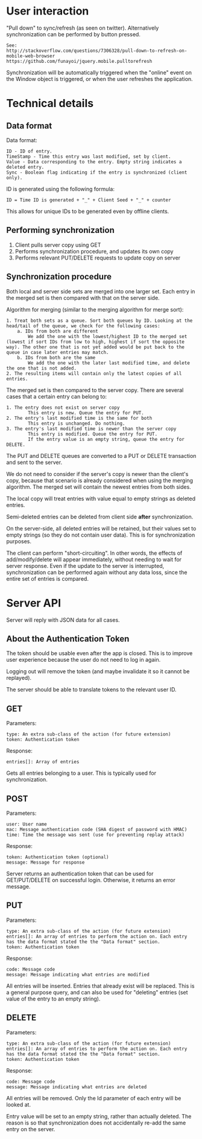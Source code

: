 # User interaction

"Pull down" to sync/refresh (as seen on twitter). Alternatively synchronization can be performed by button pressed.

	See: 
	http://stackoverflow.com/questions/7306328/pull-down-to-refresh-on-mobile-web-browser
	https://github.com/funayoi/jquery.mobile.pulltorefresh

Synchronization will be automatically triggered when the "online" event on the Window object is triggered, or when the user refreshes the application.

# Technical details

## Data format

Data format:

	ID - ID of entry.
	TimeStamp - Time this entry was last modified, set by client.
	Value - Data corresponding to the entry. Empty string indicates a deleted entry.
	Sync - Boolean flag indicating if the entry is synchronized (client only).

ID is generated using the following formula:

	ID = Time ID is generated + "_" + Client Seed + "_" + counter

This allows for unique IDs to be generated even by offline clients.  

## Performing synchronization

1. Client pulls server copy using GET
2. Performs synchronization procedure, and updates its own copy
3. Performs relevant PUT/DELETE requests to update copy on server

## Synchronization procedure

Both local and server side sets are merged into one larger set. Each entry in the merged set is then compared with that on the server side. 

Algorithm for merging (similar to the merging algorithm for merge sort):

	1. Treat both sets as a queue. Sort both queues by ID. Looking at the head/tail of the queue, we check for the following cases:
		a. IDs from both are different
			We add the one with the lowest/highest ID to the merged set (lowest if sort IDs from low to high, highest if sort the opposite way). The other one that is not yet added would be put back to the queue in case later entries may match. 
		b. IDs from both are the same
			We add the one with the later last modified time, and delete the one that is not added.
	2. The resulting items will contain only the latest copies of all entries.
			
The merged set is then compared to the server copy. There are several cases that a certain entry can belong to:

	1. The entry does not exist on server copy
	 		This entry is new. Queue the entry for PUT.
	2. The entry's last modified time is the same for both
			This entry is unchanged. Do nothing.
	3. The entry's last modified time is newer than the server copy
			This entry is modified. Queue the entry for PUT.
			If the entry value is an empty string, queue the entry for DELETE.

The PUT and DELETE queues are converted to a PUT or DELETE transaction and sent to the server.

We do not need to consider if the server's copy is newer than the client's copy, because that scenario is already considered when using the merging algorithm. The merged set will contain the newest entries from both sides.

The local copy will treat entries with value equal to empty strings as deleted entries.

Semi-deleted entries can be deleted from client side **after** synchronization. 

On the server-side, all deleted entries will be retained, but their values set to empty strings (so they do not contain user data). This is for synchronization purposes.

The client can perform "short-circuiting". In other words, the effects of add/modify/delete will appear immediately, without needing to wait for server response. Even if the update to the server is interrupted, synchronization can be performed again without any data loss, since the entire set of entries is compared.

# Server API

Server will reply with JSON data for all cases.

## About the Authentication Token

The token should be usable even after the app is closed. This is to improve user experience because the user do not need to log in again.

Logging out will remove the token (and maybe invalidate it so it cannot be replayed).

The server should be able to translate tokens to the relevant user ID.

## GET

Parameters:

	type: An extra sub-class of the action (for future extension)
	token: Authentication token

Response:

	entries[]: Array of entries

Gets all entries belonging to a user. This is typically used for synchronization.

## POST

Parameters:

	user: User name
	mac: Message authentication code (SHA digest of password with HMAC)
	time: Time the message was sent (use for preventing replay attack)

Response:

	token: Authentication token (optional)
	message: Message for response

Server returns an authentication token that can be used for GET/PUT/DELETE on successful login.
Otherwise, it returns an error message.

## PUT

Parameters:

	type: An extra sub-class of the action (for future extension)
	entries[]: An array of entries to perform the action on. Each entry has the data format stated the the "Data format" section.
	token: Authentication token

Response:

	code: Message code
	message: Message indicating what entries are modified

All entries will be inserted. Entries that already exist will be replaced.
This is a general purpose query, and can also be used for "deleting" entries (set value of the entry to an empty string).

## DELETE

Parameters:

	type: An extra sub-class of the action (for future extension)
	entries[]: An array of entries to perform the action on. Each entry has the data format stated the the "Data format" section.
	token: Authentication token

Response:

	code: Message code
	message: Message indicating what entries are deleted

All entries will be removed. Only the Id parameter of each entry will be looked at.

Entry value will be set to an empty string, rather than actually deleted. The reason is so that synchronization does not accidentally re-add the same entry on the server.